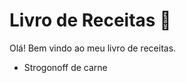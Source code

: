 # Livro de Receitas :meat_on_bone:

Olá! Bem vindo ao meu livro de receitas.

- Strogonoff de carne

